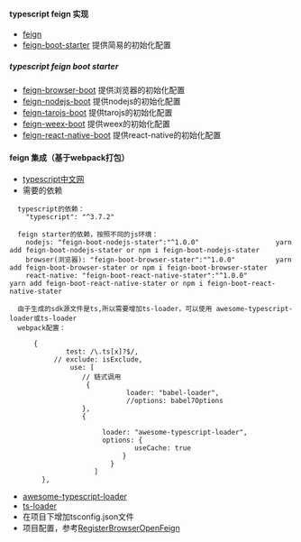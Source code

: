 
#### typescript feign 实现

- [feign](./feign)
- [feign-boot-starter](./feign-boot) 提供简易的初始化配置

##### typescript feign boot starter
- [feign-browser-boot](./feign-borswer-boot)                 提供浏览器的初始化配置
- [feign-nodejs-boot](./feign-nodejs-boot)                   提供nodejs的初始化配置
- [feign-tarojs-boot](./feign-tarojs-boot)                   提供tarojs的初始化配置
- [feign-weex-boot](./feign-weex-boot)                       提供weex的初始化配置
- [feign-react-native-boot](./feign-react-native-boot)       提供react-native的初始化配置

#### feign 集成（基于webpack打包）
- [typescript中文网](https://www.tslang.cn/docs/home.html)
- 需要的依赖
```
  typescript的依赖：
    "typescript": "^3.7.2"

  feign starter的依赖，按照不同的js环境：
    nodejs: "feign-boot-nodejs-stater":"^1.0.0"                   yarn add feign-boot-nodejs-stater or npm i feign-boot-nodejs-stater
    browser(浏览器): "feign-boot-browser-stater":"^1.0.0"          yarn add feign-boot-browser-stater or npm i feign-boot-browser-stater
    react-native: "feign-boot-react-native-stater":"^1.0.0"                    yarn add feign-boot-react-native-stater or npm i feign-boot-react-native-stater

  由于生成的sdk源文件是ts,所以需要增加ts-loader，可以使用 awesome-typescript-loader或ts-loader  
  webpack配置：

      {
              test: /\.ts[x]?$/,
           // exclude: isExclude,
               use: [
                  // 链式调用
                   {
                             loader: "babel-loader",
                             //options: babel7Options
                  },
                  {
     
                       loader: "awesome-typescript-loader",
                       options: {
                               useCache: true
                            }
                         }
                     ]
        },

```
- [awesome-typescript-loader](https://github.com/s-panferov/awesome-typescript-loader)
- [ts-loader](https://github.com/TypeStrong/ts-loader)
- 在项目下增加tsconfig.json文件
- 项目配置，参考[RegisterBrowserOpenFeign](https://github.com/fengwuxp/fengwuxp-typescript-spring/blob/master/templates/umi-antd-v4-template/src/RegisterBrowserOpenFeign.ts)
